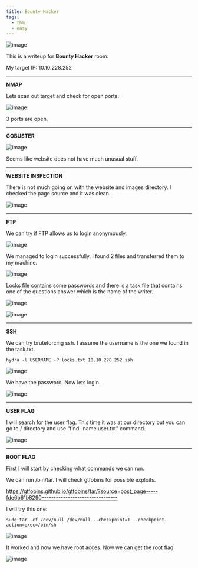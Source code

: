 ```yaml
---
title: Bounty Hacker
tags:
  - thm
  - easy
---
```

![image](https://github.com/user-attachments/assets/5a76a502-1bed-4e0f-b9e6-10f29dfcd92b)

This is a writeup for <b>Bounty Hacker</b> room.

My target IP: 10.10.228.252

-----------------------------------------------------------------------------------
 
<b>NMAP</b>

Lets scan out target and check for open ports.

![image](https://github.com/user-attachments/assets/56fe0daf-e3c1-4fc0-a580-a4a743e02671)

3 ports are open.

-----------------------------------------------------------------------------------

<b>GOBUSTER</b>

![image](https://github.com/user-attachments/assets/30bf4985-f188-4601-a88a-3b58d23bd899)

Seems like website does not have much unusual stuff.

-----------------------------------------------------------------------------------

<b>WEBSITE INSPECTION</b>

There is not much going on with the website and images directory. I checked the page source and it was clean.

![image](https://github.com/user-attachments/assets/e8e37ecd-833b-48fe-90a2-f6dbec032be3)

-----------------------------------------------------------------------------------

<b>FTP</b>

We can try if FTP allows us to login anonymously.

![image](https://github.com/user-attachments/assets/e46ceada-93b6-42b6-9b2f-8ccd8e2dc77a)

We managed to login successfully. I found 2 files and transferred them to my machine.

![image](https://github.com/user-attachments/assets/a6bc837f-f5f6-4215-9864-7f7cb6182b24)

Locks file contains some passwords and there is a task file that contains one of the questions answer which is the name of the writer.

![image](https://github.com/user-attachments/assets/6b8d6a83-e881-4dc9-9d35-cbb04b7af4cf)

![image](https://github.com/user-attachments/assets/67198025-8812-4b5b-90ba-5c7606440f56)

-----------------------------------------------------------------------------------

<b>SSH</b>

We can try bruteforcing ssh. I assume the username is the one we found in the task.txt.

``hydra -l USERNAME -P locks.txt 10.10.228.252 ssh``

![image](https://github.com/user-attachments/assets/6c73d88e-f10a-45ec-810b-0b2170656aa4)

We have the password. Now lets login.

![image](https://github.com/user-attachments/assets/c13ecc38-3303-433b-bc97-78e59cf4c6bb)

-----------------------------------------------------------------------------------

<b>USER FLAG</b>

I will search for the user flag. This time it was at our directory but you can go to / directory and use “find -name user.txt” command.

![image](https://github.com/user-attachments/assets/5925fa83-0a2c-4d97-b3b0-7274cb2f8257)

-----------------------------------------------------------------------------------

<b>ROOT FLAG</b>

First I will start by checking what commands we can run.

We can run /bin/tar. I will check gtfobins for possible exploits.

https://gtfobins.github.io/gtfobins/tar/?source=post_page-----fde6b61b8290--------------------------------

I will try this one:

``sudo tar -cf /dev/null /dev/null --checkpoint=1 --checkpoint-action=exec=/bin/sh``

![image](https://github.com/user-attachments/assets/b1cba6e4-fc86-4f7a-8a18-a9ae2bfe4f05)

It worked and now we have root acces. Now we can get the root flag.

![image](https://github.com/user-attachments/assets/6fd150ce-f3b9-40c3-92f6-e8036bcebc9c)